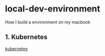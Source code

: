 # local-dev-environment
How I build a environment on my macbook

## 1. Kubernetes
[kubernetes](kubernetes/README.md)